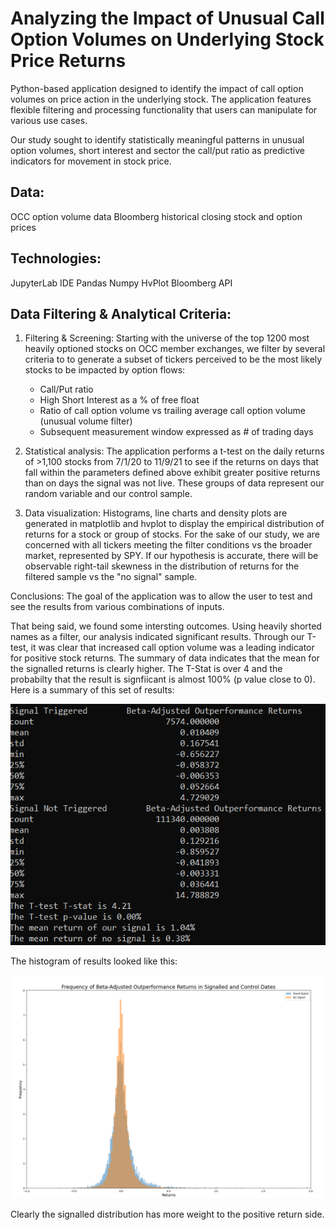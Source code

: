# Analyzing the Impact of Unusual Call Option Volumes on Underlying Stock Price Returns

Python-based application designed to identify the impact of call option volumes on price action in the underlying stock.  The application features flexible filtering and processing functionality that users can manipulate for various use cases.  

Our study sought to identify statistically meaningful patterns in unusual option volumes, short interest and sector the call/put ratio as predictive indicators for movement in stock price.


## Data:

OCC option volume data
Bloomberg historical closing stock and option prices


## Technologies:

JupyterLab IDE
Pandas
Numpy
HvPlot
Bloomberg API


## Data Filtering & Analytical Criteria:

1. Filtering & Screening: Starting with the universe of the top 1200 most heavily optioned stocks on OCC member exchanges, we filter by several criteria to to generate a subset of tickers perceived to be the most likely stocks to be impacted by option flows:

    - Call/Put ratio
    - High Short Interest as a % of free float
    - Ratio of call option volume vs trailing average call option volume (unusual volume filter)
    - Subsequent measurement window expressed as # of trading days 

2. Statistical analysis:   The application performs a t-test on the daily returns of >1,100 stocks from 7/1/20 to 11/9/21 to see if the returns on days that fall within the parameters defined above exhibit greater positive returns than on days the signal was not live.  These groups of data represent our random variable and our control sample.

3. Data visualization:     Histograms, line charts and density plots are generated in matplotlib and hvplot to display the empirical distribution of returns for a stock or group of stocks.  For the sake of our study, we are concerned with all tickers meeting the filter conditions vs the broader market, represented by SPY.  If our hypothesis is accurate, there will be observable right-tail skewness in the distribution of returns for the filtered sample vs the "no signal" sample.  


Conclusions:
The goal of the application was to allow the user to test and see the results from various combinations of inputs.

That being said, we found some intersting outcomes.  Using heavily shorted names as a filter, our analysis indicated significant results.  Through our T-test, it was clear that increased call option volume was a leading indicator for positive stock returns.  The summary of data indicates that the mean for the signalled returns is clearly higher.  The T-Stat is over 4 and the probabilty that the result is signfiicant is almost 100% (p value close to 0).  Here is a summary of this set of results:

![Return Summary Stats](Images/ReturnSummaryStats.PNG)

The histogram of results looked like this:

![Histogram of Returns](Images/Histogram.PNG)

Clearly the signalled distribution has more weight to the positive return side.
